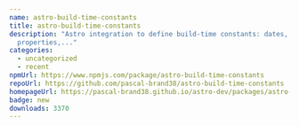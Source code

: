 ```yaml
---
name: astro-build-time-constants
title: astro-build-time-constants
description: "Astro integration to define build-time constants: dates, custom
  properties,..."
categories:
  - uncategorized
  - recent
npmUrl: https://www.npmjs.com/package/astro-build-time-constants
repoUrl: https://github.com/pascal-brand38/astro-build-time-constants
homepageUrl: https://pascal-brand38.github.io/astro-dev/packages/astro-build-time-constants/
badge: new
downloads: 3370
---
```

